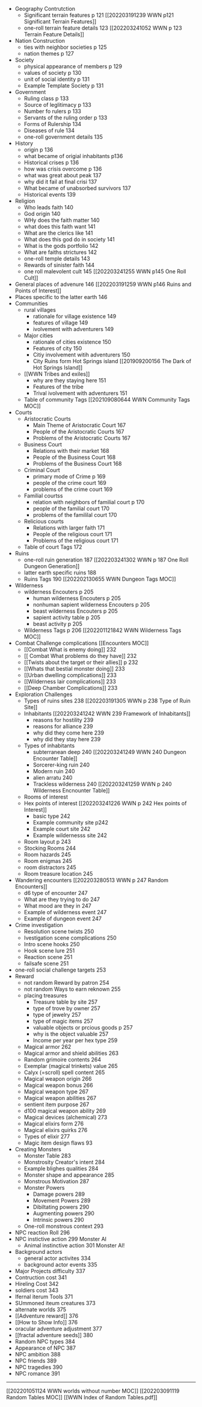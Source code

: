 - Geography Contrutction
	- Significant terrain features p 121 [[202203191239 WWN p121 Significant Terrain Features]]
	- one-roll terrain feature details 123 [[202203241052 WWN p 123 Terrain Feature Details]]
- Nation Construction
	-  ties with neighbor societies p 125
	- nation themes p 127
- Society
	- physical appearance of members p 129
	- values of society p 130
	- unit of social identity p  131
	- Example Template Society p 131
- Government
	- Ruling class p 133
	- Source of leglitimacy p 133
	- Number fo rulers p 133
	- Servants of the ruling order p 133
	- Forms of Rulership 134
	- Diseases of rule 134
	- one-roll government details 135
- History
	- origin p 136
	- what became of origial inhabitants p136
	- Historical crises p 136
	- how was crisis overcome p 136
	- what was great about peak 137
	- why  did it fail at final crisi 137
	- What became of unabsorbed survivors 137
	- Historical events 139
- Religion
	- Who leads faith  140
	- God origin 140
	- WHy does the faith matter 140
	- what does this faith want 141
	- What are the clerics like 141
	- What does this god do in society 141
	- What is the gods portfolio 142
	- What are faiths strictures 142
	- one-roll temple details 143
	- Rewards of sinister faith 144
	- one roll malevolent cult 145 [[202203241255 WWN p145 One Roll Cult]]
- General places of advenure 146 [[202203191259 WWN p146 Ruins and Points of Interest]]
- Places specific to the latter earth 146
- Communities
	- rural villages
		- rationale for village existence 149
		- features of village 149
		- ivolvement with adventurers 149
	- Major cities 
		- rationale of cities existence 150
		- Features of city 150
		- Citiy involvement witih adventurers 150
		- City Ruins form Hot Springs island [[201909200156 The Dark of Hot Springs Island]]
	- [[WWN Tribes and exiles]]
		- why are they staying here 151
		- Features of the tribe
		- Trival ivolvement with adventurers 151
	- Table of community Tags [[202109080644 WWN Community Tags MOC]]
- Courts
	- Aristocratic Courts
		- Main Theme of Aristocratic Court 167
		- People of the Aristocratic Courts 167
		- Problems of the Aristocratic Courts 167
	- Business Court
		- Relations with their market 168
		- People of the Business Court 168
		- Problems of the Business Court 168
	- Criminal Court
		- primary mode of Crime p 169
		- people of the crime court 169
		- problems of the crime court 169
	- Familial courtss
		- relation with neighbors of familial court p 170
		- people of the familial court 170
		- problems of the famililal court 170
	- Relicious courts
		- Relations with larger faith 171
		- People of the religious court 171
		- Problems of the religious court 171
	- Table of court Tags 172
- Ruins
	- one-roll ruin generation 187 [[202203241302 WWN p 187 One Roll Dungeon Generation]]
	- latter earth specific ruins 188
	- Ruins Tags 190 [[202202130655 WWN Dungeon Tags MOC]]
- Wilderness
	-  wilderness Encouters p 205
		- human wilderness Encouters p 205
		- nonhuman sapient wilderness Encouters p 205
		- beast wilderness Encouters p 205
		- sapient activity table p 205
		- beast activity p 205
	- Wilderness Tags p 206 [[202201121842 WWN Wilderness Tags MOC]]
- Combat Challenge complications [[Encounters MOC]]
	- [[Combat What is enemy doing]] 232
	- [[ Combat What problems do they have]] 232
	- [[Twists about the target or their allies]] p 232
	- [[Whats that bestial monster doing]] 233
	- [[Urban dwelling complications]] 233
	- [[Wilderness lair complications]] 233
	- [[Deep Chamber Complications]] 233
- Exploration Challenges
	- Types of ruins sites 238 [[202203191305 WWN p 238 Type of Ruin Site]]
	- Inhabitants [[202203241242 WWN 239 Framework of Inhabitants]]
		- reasons for hostility 239
		- reasons for alliance 239
		- why did they come here 239
		- why did they stay here 239
	- Types of inhabitants
		- subterranean deep 240 [[202203241249 WWN 240 Dungeon Encounter Table]]
		- Sorcerer-king ruin 240
		- Modern ruin 240
		- alien arratu 240
		- Trackless wilderness 240 [[202203241259 WWN p 240 Wilderness Encnounter Table]]
	- Rooms of interest
	- Hex points of interest [[202203241226 WWN p 242 Hex points of Interest]]
		- basic type 242
		- Example community site p242
		- Example court site 242
		- Example wildernesss site 242
	- Room layout p 243
	- Stocking Rooms 244
	- Room hazards 245
	- Room enigmas 245
	- room distractors 245
	- Room treasure location 245
- Wandering encounters [[202203280513 WWN p 247 Random Encounters]]
	- d6 type of encounter 247
	- What are they trying to do 247
	- What mood are they in 247
	- Example of wilderness event 247
	- Example of dungeon event 247
- Crime investigation
	- Resolution scene twists 250
	- Ivestigation scene complications 250
	- Intro scene hooks 250
	- Hook scene lure 251
	- Reaction scene 251
	- failsafe scene 251
- one-roll social challenge targets 253
- Reward
	- not random Reward by patron 254
	- not random Ways to earn reknown 255
	- placing treasures
		- Treasure table by site 257
		- type of trove by owner 257
		- type of jewelry 257
		- type of magic items 257
		- valuable objects or prcious goods  p 257
		- why is the object valuable 257
		- Income per year per hex type 259
	- Magical armor 262
	- Magical armor and shield abilities 263
	- Random grimoire contents 264
	- Exemplar (magical trinkets) value 265
	- Calyx (=scroll) spell content 265
	- Magical weapon origin 266
	- Magical weapon bonus 266
	- Magical weapon type 267
	- Magical weapon abilities 267
	- sentient item purpose 267
	- d100 magical weapon ability 269
	- Magical devices (alchemical) 273
	- Magical elixirs form 276
	- Magical elixirs quirks 276
	- Types of elixir 277
	- Magic item design flaws 93
- Creating Monsters
	- Monster Table 283
	- Monstrosity Creator's intent 284
	- Example blighes qualities 284
	- Monster shape and appearance 285
	- Monstrous Motivation 287
	- Monster Powers
		- Damage powers 289
		- Movement Powers 289
		- Dibiltating powers 290
		- Augmenting powers 290
		- Intrinsic powers 290
	- One-roll monstrous context 293
- NPC reaction Roll 296
- NPC instictive action 299 Monster AI
	- Animal instinctive action 301 Monster AI! 
- Background actors
	- general actor activites 334
	- background actor events 335
- Major Projects difficulty 337
- Contruction cost 341
- Hireling Cost 342
- soldiers cost 343
- Ifernal iterum Tools 371
- SUmmoned iteum creatures 373
- alternate worlds 375
- [[Adventure reward]] 376
- [[How to Show Info]] 376
- oracular adventure adjustment 377
- [[fractal adventure seeds]] 380
- Random NPC types 384
- Appearance of NPC 387
- NPC ambition 388
- NPC friends 389
- NPC tragedies 390
- NPC romance 391


---
[[202201051124 WWN worlds without number MOC]]
[[202203091119 Random Tables MOC]]
[[WWN Index of Random Tables.pdf]]
